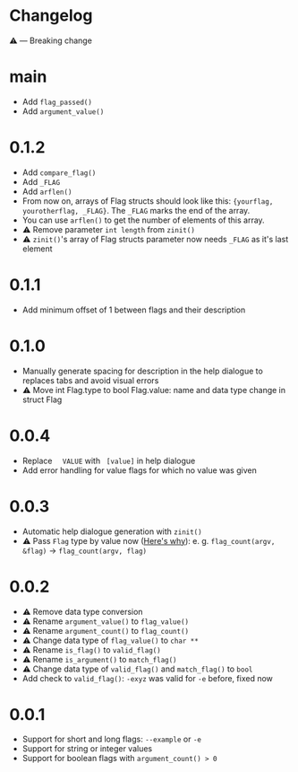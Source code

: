 # Changelog

⚠️ — Breaking change

# main

- Add `flag_passed()`
- Add `argument_value()`

# 0.1.2

-   Add `compare_flag()`
-   Add `_FLAG`
-   Add `arflen()`
-   From now on, arrays of Flag structs should look like this: `{yourflag, yourotherflag, _FLAG}`. The `_FLAG` marks the end of the array.
-   You can use `arflen()` to get the number of elements of this array.
-   ⚠️ Remove parameter `int length` from `zinit()`
-   ⚠️ `zinit()`'s array of Flag structs parameter now needs `_FLAG` as it's last element

# 0.1.1

-   Add minimum offset of 1 between flags and their description

# 0.1.0

-   Manually generate spacing for description in the help dialogue to replaces tabs and avoid visual errors
-   ⚠️ Move int Flag.type to bool Flag.value: name and data type change in struct Flag

# 0.0.4

-   Replace `  VALUE` with ` [value]` in help dialogue
-   Add error handling for value flags for which no value was given

# 0.0.3

-   Automatic help dialogue generation with `zinit()`
-   ⚠️ Pass `Flag` type by value now ([Here's why](https://austinmorlan.com/posts/pass_by_value_vs_pointer/)): e. g. `flag_count(argv, &flag)` -> `flag_count(argv, flag)`

# 0.0.2

-   ⚠️ Remove data type conversion
-   ⚠️ Rename `argument_value()` to `flag_value()`
-   ⚠️ Rename `argument_count()` to `flag_count()`
-   ⚠️ Change data type of `flag_value()` to `char **`
-   ⚠️ Rename `is_flag()` to `valid_flag()`
-   ⚠️ Rename `is_argument()` to `match_flag()`
-   ⚠️ Change data type of `valid_flag()` and `match_flag()` to `bool`
-   Add check to `valid_flag()`: `-exyz` was valid for `-e` before, fixed now

# 0.0.1

-   Support for short and long flags: `--example` or `-e`
-   Support for string or integer values
-   Support for boolean flags with `argument_count() > 0`
